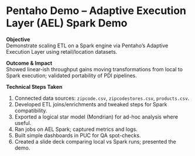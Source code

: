 # Pentaho Demo – Adaptive Execution Layer (AEL) Spark Demo

**Objective**  
Demonstrate scaling ETL on a Spark engine via Pentaho’s Adaptive Execution Layer using retail/location datasets.

**Outcome & Impact**  
Showed linear-ish throughput gains moving transformations from local to Spark execution; validated portability of PDI pipelines.

**Technical Steps Taken**  
1. Connected data sources: `zipcode.csv`, `zipcodestores.csv`, `products.csv`.  
2. Developed ETL joins/enrichments and tweaked steps for Spark compatibility.  
3. Exported a logical star model (Mondrian) for ad-hoc analysis where useful.  
4. Ran jobs on AEL Spark; captured metrics and logs.  
5. Built simple dashboards in PUC for QA spot-checks.  
6. Created a slide deck comparing local vs Spark runs; presented the demo.  
